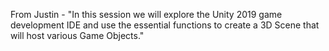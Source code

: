From Justin - "In this session we will explore the Unity 2019 game development IDE and use the essential functions to create a 3D Scene that will host various Game Objects."
